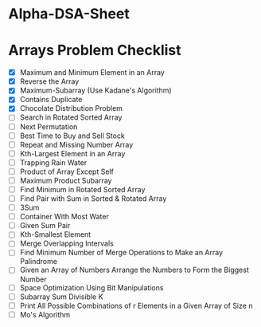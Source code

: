 # Alpha-DSA-Sheet
# Arrays Problem Checklist

- [x] Maximum and Minimum Element in an Array
- [x] Reverse the Array
- [x] Maximum-Subarray (Use Kadane's Algorithm)
- [x] Contains Duplicate
- [x] Chocolate Distribution Problem
- [ ] Search in Rotated Sorted Array
- [ ] Next Permutation
- [ ] Best Time to Buy and Sell Stock
- [ ] Repeat and Missing Number Array
- [ ] Kth-Largest Element in an Array
- [ ] Trapping Rain Water
- [ ] Product of Array Except Self
- [ ] Maximum Product Subarray
- [ ] Find Minimum in Rotated Sorted Array
- [ ] Find Pair with Sum in Sorted & Rotated Array
- [ ] 3Sum
- [ ] Container With Most Water
- [ ] Given Sum Pair
- [ ] Kth-Smallest Element
- [ ] Merge Overlapping Intervals
- [ ] Find Minimum Number of Merge Operations to Make an Array Palindrome
- [ ] Given an Array of Numbers Arrange the Numbers to Form the Biggest Number
- [ ] Space Optimization Using Bit Manipulations
- [ ] Subarray Sum Divisible K
- [ ] Print All Possible Combinations of r Elements in a Given Array of Size n
- [ ] Mo's Algorithm
